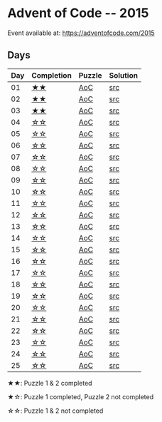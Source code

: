 # Advent of Code -- 2015

Event available at: <https://adventofcode.com/2015>

## Days

|Day|Completion|Puzzle|Solution|
|---|---|---|---|
|01 |[★★](day_01)|[AoC](https://adventofcode.com/2015/day/1) |[src](day_01/src/lib.rs)|
|02 |[★★](day_02)|[AoC](https://adventofcode.com/2015/day/2) |[src](day_02/src/lib.rs)|
|03 |[★★](day_03)|[AoC](https://adventofcode.com/2015/day/3) |[src](day_03/src/lib.rs)|
|04 |[☆☆](day_04)|[AoC](https://adventofcode.com/2015/day/4) |[src](day_04/src/lib.rs)|
|05 |[☆☆](day_05)|[AoC](https://adventofcode.com/2015/day/5) |[src](day_05/src/lib.rs)|
|06 |[☆☆](day_06)|[AoC](https://adventofcode.com/2015/day/6) |[src](day_06/src/lib.rs)|
|07 |[☆☆](day_07)|[AoC](https://adventofcode.com/2015/day/7) |[src](day_07/src/lib.rs)|
|08 |[☆☆](day_08)|[AoC](https://adventofcode.com/2015/day/8) |[src](day_08/src/lib.rs)|
|09 |[☆☆](day_09)|[AoC](https://adventofcode.com/2015/day/9) |[src](day_09/src/lib.rs)|
|10 |[☆☆](day_10)|[AoC](https://adventofcode.com/2015/day/10)|[src](day_10/src/lib.rs)|
|11 |[☆☆](day_11)|[AoC](https://adventofcode.com/2015/day/11)|[src](day_11/src/lib.rs)|
|12 |[☆☆](day_12)|[AoC](https://adventofcode.com/2015/day/12)|[src](day_12/src/lib.rs)|
|13 |[☆☆](day_13)|[AoC](https://adventofcode.com/2015/day/13)|[src](day_13/src/lib.rs)|
|14 |[☆☆](day_14)|[AoC](https://adventofcode.com/2015/day/14)|[src](day_14/src/lib.rs)|
|15 |[☆☆](day_15)|[AoC](https://adventofcode.com/2015/day/15)|[src](day_15/src/lib.rs)|
|16 |[☆☆](day_16)|[AoC](https://adventofcode.com/2015/day/16)|[src](day_16/src/lib.rs)|
|17 |[☆☆](day_17)|[AoC](https://adventofcode.com/2015/day/17)|[src](day_17/src/lib.rs)|
|18 |[☆☆](day_18)|[AoC](https://adventofcode.com/2015/day/18)|[src](day_18/src/lib.rs)|
|19 |[☆☆](day_19)|[AoC](https://adventofcode.com/2015/day/19)|[src](day_19/src/lib.rs)|
|20 |[☆☆](day_20)|[AoC](https://adventofcode.com/2015/day/20)|[src](day_20/src/lib.rs)|
|21 |[☆☆](day_21)|[AoC](https://adventofcode.com/2015/day/21)|[src](day_21/src/lib.rs)|
|22 |[☆☆](day_22)|[AoC](https://adventofcode.com/2015/day/22)|[src](day_22/src/lib.rs)|
|23 |[☆☆](day_23)|[AoC](https://adventofcode.com/2015/day/23)|[src](day_23/src/lib.rs)|
|24 |[☆☆](day_24)|[AoC](https://adventofcode.com/2015/day/24)|[src](day_24/src/lib.rs)|
|25 |[☆☆](day_25)|[AoC](https://adventofcode.com/2015/day/25)|[src](day_25/src/lib.rs)|

★★: Puzzle 1 & 2 completed

★☆: Puzzle 1 completed, Puzzle 2 not completed

☆☆: Puzzle 1 & 2 not completed
